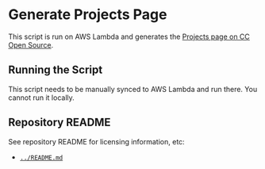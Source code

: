# Generate Projects Page

This script is run on AWS Lambda and generates the [Projects page on CC Open
Source](https://opensource.creativecommons.org/contributing-code/projects/).


## Running the Script

This script needs to be manually synced to AWS Lambda and run there. You cannot
run it locally.


## Repository README

See repository README for licensing information, etc:
- [`../README.md`](../README.md)
